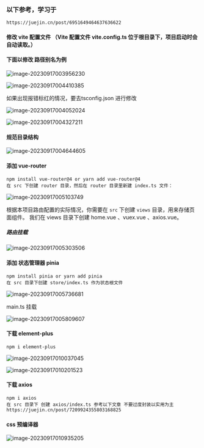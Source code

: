 ### 以下参考，学习于
    https://juejin.cn/post/6951649464637636622
#### 修改 vite 配置文件 （Vite 配置文件 vite.config.ts 位于根目录下，项目启动时会自动读取。）
#### 下面以修改 路径别名为例

![image-20230917003956230](C:\Users\10670\AppData\Roaming\Typora\typora-user-images\image-20230917003956230.png)

![image-20230917004410385](C:\Users\10670\AppData\Roaming\Typora\typora-user-images\image-20230917004410385.png)

如果出现报错标红的情况，要去tsconfig.json 进行修改

![image-20230917004052024](C:\Users\10670\AppData\Roaming\Typora\typora-user-images\image-20230917004052024.png)

![image-20230917004327211](C:\Users\10670\AppData\Roaming\Typora\typora-user-images\image-20230917004327211.png)

#### 规范目录结构

![image-20230917004644605](C:\Users\10670\AppData\Roaming\Typora\typora-user-images\image-20230917004644605.png)

#### 添加 vue-router
    npm install vue-router@4 or yarn add vue-router@4
    在 src 下创建 router 目录，然后在 router 目录里新建 index.ts 文件：

![image-20230917005103749](C:\Users\10670\AppData\Roaming\Typora\typora-user-images\image-20230917005103749.png)

根据本项目路由配置的实际情况，你需要在 `src` 下创建 `views` 目录，用来存储页面组件。
我们在 views 目录下创建 home.vue 、vuex.vue 、axios.vue。

##### 路由挂载

![image-20230917005303506](C:\Users\10670\AppData\Roaming\Typora\typora-user-images\image-20230917005303506.png)

#### 添加 状态管理器 pinia
    npm install pinia or yarn add pinia
    在 src 目录下创建 store/index.ts 作为状态根文件

![image-20230917005736681](C:\Users\10670\AppData\Roaming\Typora\typora-user-images\image-20230917005736681.png)

main.ts 挂载

![image-20230917005809607](C:\Users\10670\AppData\Roaming\Typora\typora-user-images\image-20230917005809607.png)

#### 下载 element-plus
    npm i element-plus

![image-20230917010037045](C:\Users\10670\AppData\Roaming\Typora\typora-user-images\image-20230917010037045.png)

![image-20230917010201523](C:\Users\10670\AppData\Roaming\Typora\typora-user-images\image-20230917010201523.png)

#### 下载 axios
    npm i axios
    在 src 目录下 创建 axios/index.ts 参考以下文章 不要过度封装以实用为主
    https://juejin.cn/post/7209924355803168825

#### css 预编译器

![image-20230917010935205](C:\Users\10670\AppData\Roaming\Typora\typora-user-images\image-20230917010935205.png)
